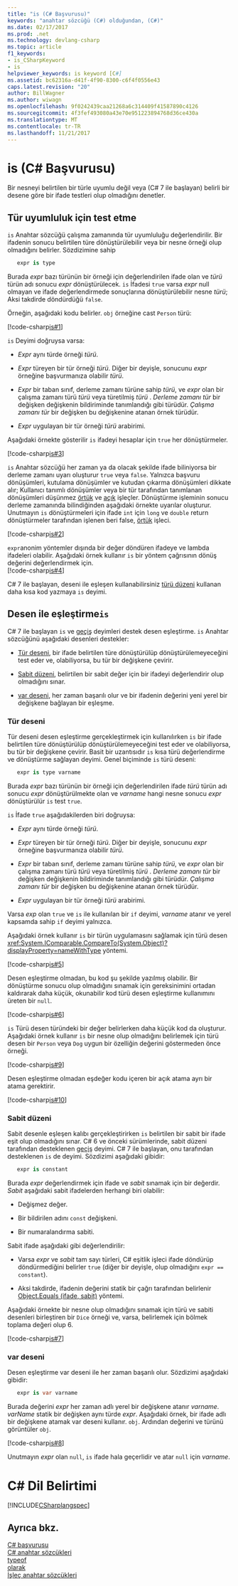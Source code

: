 ```yaml
---
title: "is (C# Başvurusu)"
keywords: "anahtar sözcüğü (C#) olduğundan, (C#)"
ms.date: 02/17/2017
ms.prod: .net
ms.technology: devlang-csharp
ms.topic: article
f1_keywords:
- is_CSharpKeyword
- is
helpviewer_keywords: is keyword [C#]
ms.assetid: bc62316a-d41f-4f90-8300-c6f4f0556e43
caps.latest.revision: "20"
author: BillWagner
ms.author: wiwagn
ms.openlocfilehash: 9f0242439caa21268a6c314409f41587890c4126
ms.sourcegitcommit: 4f3fef493080a43e70e951223894768d36ce430a
ms.translationtype: MT
ms.contentlocale: tr-TR
ms.lasthandoff: 11/21/2017
---
```

# <a name="is-c-reference"></a>is (C# Başvurusu) #

Bir nesneyi belirtilen bir türle uyumlu değil veya (C# 7 ile başlayan) belirli bir desene göre bir ifade testleri olup olmadığını denetler.

## <a name="testing-for-type-compatibility"></a>Tür uyumluluk için test etme ##

`is` Anahtar sözcüğü çalışma zamanında tür uyumluluğu değerlendirilir. Bir ifadenin sonucu belirtilen türe dönüştürülebilir veya bir nesne örneği olup olmadığını belirler. Sözdizimine sahip

```csharp
   expr is type
```

Burada *expr* bazı türünün bir örneği için değerlendirilen ifade olan ve *türü* türün adı sonucu *expr* dönüştürülecek. `is` İfadesi `true` varsa *expr* null olmayan ve ifade değerlendirmede sonuçlarına dönüştürülebilir nesne *türü*; Aksi takdirde döndürdüğü `false`.

Örneğin, aşağıdaki kodu belirler. `obj` örneğine cast `Person` türü:

[!code-csharp[is#1](../../../../samples/snippets/csharp/language-reference/keywords/is/is1.cs#1)]

`is` Deyimi doğruysa varsa:

- *Expr* aynı türde örneği *türü*.

- *Expr* türeyen bir tür örneği *türü*. Diğer bir deyişle, sonucunu *expr* örneğine başvurmanıza olabilir *türü*.

- *Expr* bir taban sınıf, derleme zamanı türüne sahip *türü*, ve *expr* olan bir çalışma zamanı türü *türü* veya türetilmiş *türü* . *Derleme zamanı tür* bir değişken değişkenin bildiriminde tanımlandığı gibi türüdür. *Çalışma zamanı tür* bir değişken bu değişkenine atanan örnek türüdür.

- *Expr* uygulayan bir tür örneği *türü* arabirimi.

Aşağıdaki örnekte gösterilir `is` ifadeyi hesaplar için `true` her dönüştürmeler.

[!code-csharp[is#3](../../../../samples/snippets/csharp/language-reference/keywords/is/is3.cs#3)]

`is` Anahtar sözcüğü her zaman ya da olacak şekilde ifade biliniyorsa bir derleme zamanı uyarı oluşturur `true` veya `false`. Yalnızca başvuru dönüşümleri, kutulama dönüşümler ve kutudan çıkarma dönüşümleri dikkate alır; Kullanıcı tanımlı dönüşümler veya bir tür tarafından tanımlanan dönüşümleri düşünmez [örtük](implicit.md) ve [açık](explicit.md) işleçler. Dönüştürme işleminin sonucu derleme zamanında bilindiğinden aşağıdaki örnekte uyarılar oluşturur. Unutmayın `is` dönüştürmeleri için ifade `int` için `long` ve `double` return dönüştürmeler tarafından işlenen beri false, [örtük](implicit.md) işleci.

[!code-csharp[is#2](../../../../samples/snippets/csharp/language-reference/keywords/is/is2.cs#2)]

`expr`anonim yöntemler dışında bir değer döndüren ifadeye ve lambda ifadeleri olabilir. Aşağıdaki örnek kullanır `is` bir yöntem çağrısının dönüş değerini değerlendirmek için.   
[!code-csharp[is#4](../../../../samples/snippets/csharp/language-reference/keywords/is/is4.cs#4)]

C# 7 ile başlayan, deseni ile eşleşen kullanabilirsiniz [türü düzeni](#type) kullanan daha kısa kod yazmaya `is` deyimi.

## <a name="pattern-matching-with-is"></a>Desen ile eşleştirme`is` ##

C# 7 ile başlayan `is` ve [geçiş](../../../csharp/language-reference/keywords/switch.md) deyimleri destek desen eşleştirme. `is` Anahtar sözcüğünü aşağıdaki desenleri destekler:

- [Tür deseni](#type), bir ifade belirtilen türe dönüştürülüp dönüştürülemeyeceğini test eder ve, olabiliyorsa, bu tür bir değişkene çevirir.

- [Sabit düzeni](#constant), belirtilen bir sabit değer için bir ifadeyi değerlendirir olup olmadığını sınar.

- [var deseni](#var), her zaman başarılı olur ve bir ifadenin değerini yeni yerel bir değişkene bağlayan bir eşleşme. 

### <a name="type" />Tür deseni</a>

Tür deseni desen eşleştirme gerçekleştirmek için kullanılırken `is` bir ifade belirtilen türe dönüştürülüp dönüştürülemeyeceğini test eder ve olabiliyorsa, bu tür bir değişkene çevirir. Basit bir uzantısıdır `is` kısa türü değerlendirme ve dönüştürme sağlayan deyimi. Genel biçiminde `is` türü deseni:

```csharp
   expr is type varname 
```

Burada *expr* bazı türünün bir örneği için değerlendirilen ifade *türü* türün adı sonucu *expr* dönüştürülmekte olan ve *varname* hangi nesne sonucu *expr* dönüştürülür `is` test `true`. 

`is` İfade `true` aşağıdakilerden biri doğruysa:

- *Expr* aynı türde örneği *türü*.

- *Expr* türeyen bir tür örneği *türü*. Diğer bir deyişle, sonucunu *expr* örneğine başvurmanıza olabilir *türü*.

- *Expr* bir taban sınıf, derleme zamanı türüne sahip *türü*, ve *expr* olan bir çalışma zamanı türü *türü* veya türetilmiş *türü* . *Derleme zamanı tür* bir değişken değişkenin bildiriminde tanımlandığı gibi türüdür. *Çalışma zamanı tür* bir değişken bu değişkenine atanan örnek türüdür.

- *Expr* uygulayan bir tür örneği *türü* arabirimi.

Varsa *exp* olan `true` ve `is` ile kullanılan bir `if` deyimi, *varname* atanır ve yerel kapsamda sahip `if` deyimi yalnızca.

Aşağıdaki örnek kullanır `is` bir türün uygulamasını sağlamak için türü desen <xref:System.IComparable.CompareTo(System.Object)?displayProperty=nameWithType> yöntemi.

[!code-csharp[is#5](../../../../samples/snippets/csharp/language-reference/keywords/is/is-type-pattern5.cs#5)]

Desen eşleştirme olmadan, bu kod şu şekilde yazılmış olabilir. Bir dönüştürme sonucu olup olmadığını sınamak için gereksinimini ortadan kaldırarak daha küçük, okunabilir kod türü desen eşleştirme kullanımını üreten bir `null`.  

[!code-csharp[is#6](../../../../samples/snippets/csharp/language-reference/keywords/is/is-type-pattern6.cs#6)]

`is` Türü desen türündeki bir değer belirlerken daha küçük kod da oluşturur. Aşağıdaki örnek kullanır `is` bir nesne olup olmadığını belirlemek için türü desen bir `Person` veya `Dog` uygun bir özelliğin değerini göstermeden önce örneği. 

[!code-csharp[is#9](../../../../samples/snippets/csharp/language-reference/keywords/is/is-type-pattern9.cs#9)]

Desen eşleştirme olmadan eşdeğer kodu içeren bir açık atama ayrı bir atama gerektirir.

[!code-csharp[is#10](../../../../samples/snippets/csharp/language-reference/keywords/is/is-type-pattern10.cs#10)]

### <a name="a-nameconstant--constant-pattern"></a><a name="constant" />Sabit düzeni ###

Sabit desenle eşleşen kalıbı gerçekleştirirken `is` belirtilen bir sabit bir ifade eşit olup olmadığını sınar. C# 6 ve önceki sürümlerinde, sabit düzeni tarafından desteklenen [geçiş](switch.md) deyimi. C# 7 ile başlayan, onu tarafından desteklenen `is` de deyimi. Sözdizimi aşağıdaki gibidir:

```csharp
   expr is constant
```

Burada *expr* değerlendirmek için ifade ve *sabit* sınamak için bir değerdir. *Sabit* aşağıdaki sabit ifadelerden herhangi biri olabilir: 

- Değişmez değer.

- Bir bildirilen adını `const` değişkeni.

- Bir numaralandırma sabiti.

Sabit ifade aşağıdaki gibi değerlendirilir:

- Varsa *expr* ve *sabit* tam sayı türleri, C# eşitlik işleci ifade döndürüp döndürmediğini belirler `true` (diğer bir deyişle, olup olmadığını `expr == constant`).

- Aksi takdirde, ifadenin değerini statik bir çağrı tarafından belirlenir [Object.Equals (ifade, sabit)](xref:System.Object.Equals(System.Object,System.Object)) yöntemi.  

Aşağıdaki örnekte bir nesne olup olmadığını sınamak için türü ve sabiti desenleri birleştiren bir `Dice` örneği ve, varsa, belirlemek için bölmek toplama değeri olup 6.

[!code-csharp[is#7](../../../../samples/snippets/csharp/language-reference/keywords/is/is-const-pattern7.cs#7)]
 
### <a name="var" />var deseni</a>

Desen eşleştirme var deseni ile her zaman başarılı olur. Sözdizimi aşağıdaki gibidir:

```csharp 
   expr is var varname
```

Burada değerini *expr* her zaman adlı yerel bir değişkene atanır *varname*. *varName* statik bir değişken aynı türde *expr*. Aşağıdaki örnek, bir ifade adlı bir değişkene atamak var deseni kullanır. `obj`. Ardından değerini ve türünü görüntüler `obj`.

[!code-csharp[is#8](../../../../samples/snippets/csharp/language-reference/keywords/is/is-var-pattern8.cs#8)]

Unutmayın *expr* olan `null`, `is` ifade hala geçerlidir ve atar `null` için *varname*. 

# <a name="c-language-specification"></a>C# Dil Belirtimi
  
[!INCLUDE[CSharplangspec](~/includes/csharplangspec-md.md)]  
  
## <a name="see-also"></a>Ayrıca bkz.  
 [C# başvurusu](../../../csharp/language-reference/index.md)  
 [C# anahtar sözcükleri](../../../csharp/language-reference/keywords/index.md)  
 [typeof](../../../csharp/language-reference/keywords/typeof.md)  
 [olarak](../../../csharp/language-reference/keywords/as.md)  
 [İşleç anahtar sözcükleri](../../../csharp/language-reference/keywords/operator-keywords.md)
